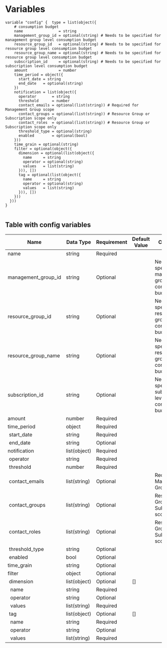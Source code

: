 # Variables

```
variable "config" {  type = list(object({
    # consumption budget
    name                = string
    management_group_id = optional(string) # Needs to be specified for management group level consumption budget
    resource_group_id   = optional(string) # Needs to be specified for resource group level consumption budget
    resource_group_name = optional(string) # Needs to be specified for resource group level consumption budget
    subscription_id     = optional(string) # Needs to be specified for subscription level consumption budget
    amount              = number
    time_period = object({
      start_date = string
      end_date   = optional(string)
    })
    notification = list(object({
      operator       = string
      threshold      = number
      contact_emails = optional(list(string)) # Required for Management Group scope
      contact_groups = optional(list(string)) # Resource Group or Subscription scope only
      contact_roles  = optional(list(string)) # Resource Group or Subscription scope only
      threshold_type = optional(string)
      enabled        = optional(bool)
    }))
    time_grain = optional(string)
    filter = optional(object({
      dimension = optional(list(object({
        name     = string
        operator = optional(string)
        values   = list(string)
      })), [])
      tag = optional(list(object({
        name     = string
        operator = optional(string)
        values   = list(string)
      })), [])
    }))
  }))
}


```


## Table with config variables

| Name | Data Type | Requirement | Default Value | Comment |
| ------- | --------- | ----------- | ------------- | ------- |
|name | string | Required |  |  |
|management_group_id | string | Optional |  |  Needs to be specified for management group level consumption budget |
|resource_group_id | string | Optional |  |  Needs to be specified for resource group level consumption budget |
|resource_group_name | string | Optional |  |  Needs to be specified for resource group level consumption budget |
|subscription_id | string | Optional |  |  Needs to be specified for subscription level consumption budget |
|amount | number | Required |  |  |
|time_period | object | Required |  |  |
|&nbsp;start_date | string | Required |  |  |
|&nbsp;end_date | string | Optional |  |  |
|notification | list(object) | Required |  |  |
|&nbsp;operator | string | Required |  |  |
|&nbsp;threshold | number | Required |  |  |
|&nbsp;contact_emails | list(string) | Optional |  |  Required for Management Group scope |
|&nbsp;contact_groups | list(string) | Optional |  |  Resource Group or Subscription scope only |
|&nbsp;contact_roles | list(string) | Optional |  |  Resource Group or Subscription scope only |
|&nbsp;threshold_type | string | Optional |  |  |
|&nbsp;enabled | bool | Optional |  |  |
|time_grain | string | Optional |  |  |
|filter | object | Optional |  |  |
|&nbsp;dimension | list(object) | Optional | [] |  |
|&nbsp;&nbsp;name | string | Required |  |  |
|&nbsp;&nbsp;operator | string | Optional |  |  |
|&nbsp;&nbsp;values | list(string) | Required |  |  |
|&nbsp;tag | list(object) | Optional | [] |  |
|&nbsp;&nbsp;name | string | Required |  |  |
|&nbsp;&nbsp;operator | string | Optional |  |  |
|&nbsp;&nbsp;values | list(string) | Required |  |  |



